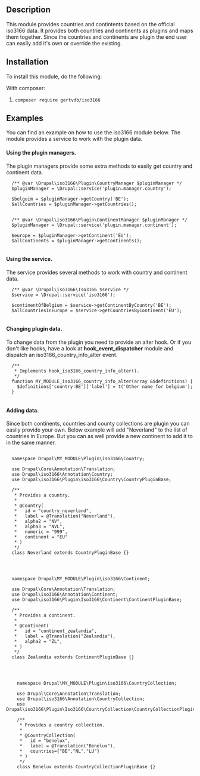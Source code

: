Description
-----------
This module provides countries and contintents based on the official iso3166 data.
It provides both countries and continents as plugins and maps them together.
Since the countries and continents are plugin the end user can easily add it's own
or override the existing.

Installation
------------
To install this module, do the following:

With composer:
1. ```composer require gertvdb/iso3166```


Examples
------------
You can find an example on how to use the iso3166 module below. 
The module provides a service to work with the plugin data.  

#### Using the plugin managers.
The plugin managers provide some extra methods to easily get country and continent data.


``` 
  /** @var \Drupal\iso3166\Plugin\CountryManager $pluginManager */
  $pluginManager = \Drupal::service('plugin.manager.country');
  
  $belguim = $pluginManager->getCountry('BE');
  $allCountries = $pluginManager->getCountries();
  
```

``` 
  /** @var \Drupal\iso3166\Plugin\ContinentManager $pluginManager */
  $pluginManager = \Drupal::service('plugin.manager.continent');
  
  $europe = $pluginManager->getContinent('EU');
  $allContinents = $pluginManager->getContinents();
  
```

#### Using the service.
The service provides several methods to work with country and continent data.

``` 
  /** @var \Drupal\iso3166\Iso3166 $service */
  $service = \Drupal::service('iso3166');
  
  $continentOfBelgium = $service->getContinentByCountry('BE');
  $allCountriesInEurope = $service->getCountriesByContinent('EU');
  
```

#### Changing plugin data.
To change data from the plugin you need to provide an alter hook. Or if you don't
like hooks, have a look at **hook_event_dispatcher** module and dispatch 
an iso3166_country_info_alter event.

``` 
  /**
   * Implements hook_iso3166_country_info_alter().
   */
  function MY_MODULE_iso3166_country_info_alter(array &$definitions) {
    $definitions['country:BE']['label'] = t('Other name for belgium');
  }
  
```

#### Adding data.
Since both continents, countries and county collections are plugin you can easily provide your own.
Below example will add "Neverland" to the list of countries in Europe. But you can
as well provide a new continent to add it to in the same manner.

``` 
   
  namespace Drupal\MY_MODULE\Plugin\iso3166\Country;
  
  use Drupal\Core\Annotation\Translation;
  use Drupal\iso3166\Annotation\Country;
  use Drupal\iso3166\Plugin\iso3166\Country\CountryPluginBase;
  
  /**
   * Provides a country.
   *
   * @Country(
   *   id = "country_neverland",
   *   label = @Translation("Neverland"),
   *   alpha2 = "NV",
   *   alpha3 = "NVL",
   *   numeric = "999",
   *   continent = "EU"
   * )
   */
  class Neverland extends CountryPluginBase {}

  
```

``` 
   
  namespace Drupal\MY_MODULE\Plugin\iso3166\Continent;
  
  use Drupal\Core\Annotation\Translation;
  use Drupal\iso3166\Annotation\Continent;
  use Drupal\iso3166\Plugin\Iso3166\Continent\ContinentPluginBase;
  
  /**
   * Provides a continent.
   *
   * @Continent(
   *   id = "continent_zealandia",
   *   label = @Translation("Zealandia"),
   *   alpha2 = "ZL",
   * )
   */
  class Zealandia extends ContinentPluginBase {}

  
```

``` 
   
    namespace Drupal\MY_MODULE\Plugin\iso3166\CountryCollection;
    
    use Drupal\Core\Annotation\Translation;
    use Drupal\iso3166\Annotation\CountryCollection;
    use Drupal\iso3166\Plugin\Iso3166\CountryCollection\CountryCollectionPluginBase;
    
    /**
     * Provides a country collection.
     *
     * @CountryCollection(
     *   id = "benelux",
     *   label = @Translation("Benelux"),
     *   countries={"BE","NL","LU"}
     * )
     */
    class Benelux extends CountryCollectionPluginBase {}
  
```


